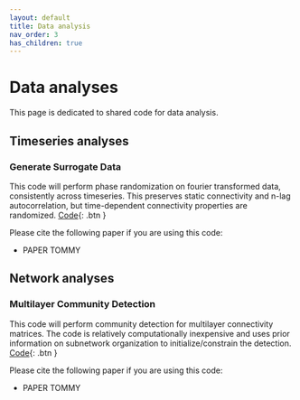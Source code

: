 ```yaml
---
layout: default
title: Data analysis
nav_order: 3
has_children: true
---
```

<h1>Data analyses</h1>
This page is dedicated to shared code for data analysis. 

## Timeseries analyses

### Generate Surrogate Data
This code will perform phase randomization on fourier transformed data, consistently across timeseries. This preserves static connectivity and n-lag autocorrelation, but time-dependent connectivity properties are randomized.
[Code](https://github.com/taabroeders/Recon_Dyn_MS/blob/main/Generate_surrogate.m){: .btn }

Please cite the following paper if you are using this code:
- PAPER TOMMY

## Network analyses

### Multilayer Community Detection
This code will perform community detection for multilayer connectivity matrices. The code is relatively computationally inexpensive and uses prior information on subnetwork organization to initialize/constrain the detection.
[Code](https://github.com/taabroeders/Recon_Dyn_MS/blob/main/CommunityDetection.m){: .btn }

Please cite the following paper if you are using this code:
- PAPER TOMMY

